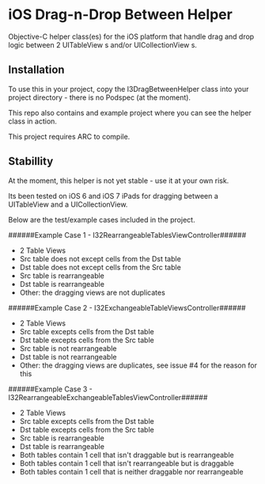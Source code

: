 iOS Drag-n-Drop Between Helper
==============================

Objective-C helper class(es) for the iOS platform that handle drag and drop logic between 2 UITableView s and/or UICollectionView s.


Installation
------------

To use this in your project, copy the I3DragBetweenHelper class into your project directory - there is no Podspec (at the moment).

This repo also contains and example project where you can see the helper class in action.

This project requires ARC to compile.


Stabillity
----------

At the moment, this helper is not yet stable - use it at your own risk.

Its been tested on iOS 6 and iOS 7 iPads for dragging between a UITableView and a UICollectionView.

Below are the test/example cases included in the project.

######Example Case 1 - I32RearrangeableTablesViewController######
- 2 Table Views
- Src table does not except cells from the Dst table
- Dst table does not except cells from the Src table
- Src table is rearrangeable
- Dst table is rearrangeable
- Other: the dragging views are not duplicates

######Example Case 2 - I32ExchangeableTableViewsController######
- 2 Table Views
- Src table excepts cells from the Dst table
- Dst table excepts cells from the Src table
- Src table is not rearrangeable
- Dst table is not rearrangeable
- Other: the dragging views are duplicates, see issue #4 for the reason for this

######Example Case 3 - I32RearrangeableExchangeableTablesViewController######
- 2 Table Views
- Src table excepts cells from the Dst table
- Dst table excepts cells from the Src table
- Src table is rearrangeable
- Dst table is rearrangeable
- Both tables contain 1 cell that isn't draggable but is rearrangeable
- Both tables contain 1 cell that isn't rearrangeable but is draggable
- Both tables contain 1 cell that is neither draggable nor rearrangeable

